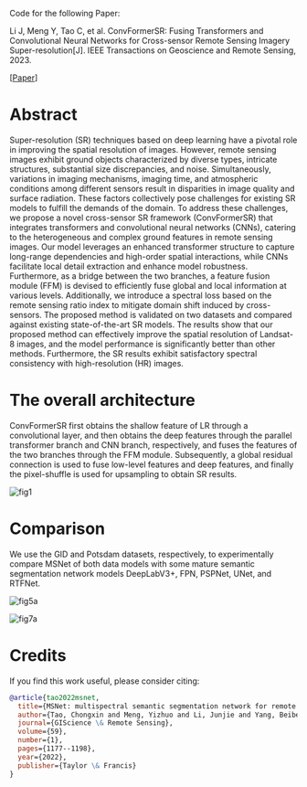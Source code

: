 Code for the following Paper:

Li J, Meng Y, Tao C, et al. ConvFormerSR: Fusing Transformers and Convolutional Neural Networks for Cross-sensor Remote Sensing Imagery Super-resolution[J]. IEEE Transactions on Geoscience and Remote Sensing, 2023.

[[Paper](https://ieeexplore.ieee.org/document/10345595)]

# Abstract

Super-resolution (SR) techniques based on deep learning have a pivotal role in improving the spatial resolution of images. However, remote sensing images exhibit ground objects characterized by diverse types, intricate structures, substantial size discrepancies, and noise. Simultaneously, variations in imaging mechanisms, imaging time, and atmospheric conditions among different sensors result in disparities in image quality and surface radiation. These factors collectively pose challenges for existing SR models to fulfill the demands of the domain. To address these challenges, we propose a novel cross-sensor SR framework (ConvFormerSR) that integrates transformers and convolutional neural networks (CNNs), catering to the heterogeneous and complex ground features in remote sensing images. Our model leverages an enhanced transformer structure to capture long-range dependencies and high-order spatial interactions, while CNNs facilitate local detail extraction and enhance model robustness. Furthermore, as a bridge between the two branches, a feature fusion module (FFM) is devised to efficiently fuse global and local information at various levels. Additionally, we introduce a spectral loss based on the remote sensing ratio index to mitigate domain shift induced by cross-sensors. The proposed method is validated on two datasets and compared against existing state-of-the-art SR models. The results show that our proposed method can effectively improve the spatial resolution of Landsat-8 images, and the model performance is significantly better than other methods. Furthermore, the SR results exhibit satisfactory spectral consistency with high-resolution (HR) images.

# The overall architecture

ConvFormerSR first obtains the shallow feature of LR through a convolutional layer, and then obtains the deep features through the parallel transformer branch and CNN branch, respectively, and fuses the features of the two branches through the FFM module. Subsequently, a global residual connection is used to fuse low-level features and deep features, and finally the pixel-shuffle is used for upsampling to obtain SR results.

![fig1](/figs/fig1.png)

# Comparison

We use the GID and Potsdam datasets, respectively, to experimentally compare MSNet of both data models with some mature semantic segmentation network models DeepLabV3+, FPN, PSPNet, UNet, and RTFNet.

![fig5a](/figs/fig5a.png)

![fig7a](/figs/fig7a.png)

# Credits

If you find this work useful, please consider citing:

```bibtex
@article{tao2022msnet,
  title={MSNet: multispectral semantic segmentation network for remote sensing images},
  author={Tao, Chongxin and Meng, Yizhuo and Li, Junjie and Yang, Beibei and Hu, Fengmin and Li, Yuanxi and Cui, Changlu and Zhang, Wen},
  journal={GIScience \& Remote Sensing},
  volume={59},
  number={1},
  pages={1177--1198},
  year={2022},
  publisher={Taylor \& Francis}
}
```

